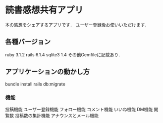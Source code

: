 # 読書感想共有アプリ
本の感想をシェアするアプリです．
ユーザー登録後お使いいただけます．

## 各種バージョン
ruby 3.1.2
rails 6.1.4
sqlite3 1.4
その他Gemfileに記載あり．

## アプリケーションの動かし方
bundle install
rails db:migrate

### 機能
投稿機能
ユーザー登録機能
フォロー機能
コメント機能
いいね機能
DM機能
閲覧数
投稿数の集計機能
アナウンスとメール機能